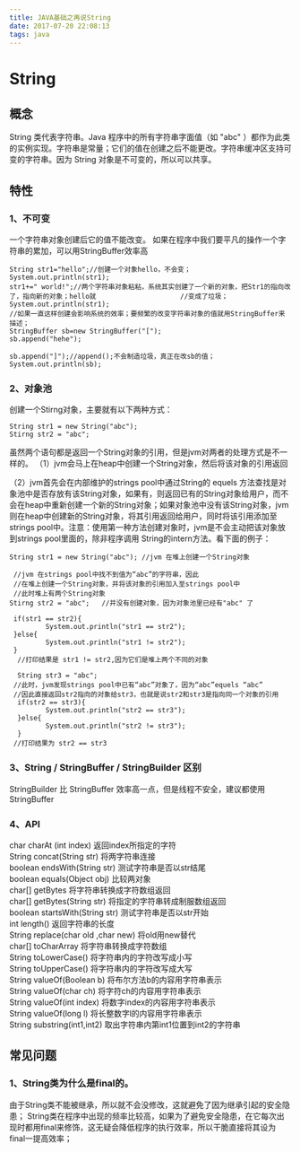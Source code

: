 ```yaml
---
title: JAVA基础之再说String
date: 2017-07-20 22:08:13
tags: java
---
```


# String
## 概念
String 类代表字符串。Java 程序中的所有字符串字面值（如 "abc" ）都作为此类的实例实现。字符串是常量；它们的值在创建之后不能更改。字符串缓冲区支持可变的字符串。因为 String 对象是不可变的，所以可以共享。

## 特性
### 1、不可变
一个字符串对象创建后它的值不能改变。  如果在程序中我们要平凡的操作一个字符串的累加，可以用StringBuffer效率高

```
String str1="hello";//创建一个对象hello，不会变；  
System.out.println(str1);  
str1+=" world!";//两个字符串对象粘粘，系统其实创建了一个新的对象，把Str1的指向改了，指向新的对象；hello就                     //变成了垃圾；  
System.out.println(str1);  
//如果一直这样创建会影响系统的效率；要频繁的改变字符串对象的值就用StringBuffer来描述；  
StringBuffer sb=new StringBuffer("[");  
sb.append("hehe");  
  
sb.append("]");//append();不会制造垃圾，真正在改sb的值；  
System.out.println(sb);
```
 ### 2、对象池
 创建一个Stirng对象，主要就有以下两种方式：  
  

```
String str1 = new String("abc");      
Stirng str2 = "abc";
```


虽然两个语句都是返回一个String对象的引用，但是jvm对两者的处理方式是不一样的。
（1）jvm会马上在heap中创建一个String对象，然后将该对象的引用返回  

（2）jvm首先会在内部维护的strings pool中通过String的 equels 方法查找是对象池中是否存放有该String对象，如果有，则返回已有的String对象给用户，而不会在heap中重新创建一个新的String对象；如果对象池中没有该String对象，jvm则在heap中创建新的String对象，将其引用返回给用户，同时将该引用添加至strings pool中。注意：使用第一种方法创建对象时，jvm是不会主动把该对象放到strings pool里面的，除非程序调用 String的intern方法。看下面的例子：


```
String str1 = new String("abc"); //jvm 在堆上创建一个String对象     
    
 //jvm 在strings pool中找不到值为“abc”的字符串，因此     
 //在堆上创建一个String对象，并将该对象的引用加入至strings pool中     
 //此时堆上有两个String对象     
Stirng str2 = "abc";   //并没有创建对象，因为对象池里已经有"abc" 了  
    
 if(str1 == str2){     
         System.out.println("str1 == str2");     
 }else{     
         System.out.println("str1 != str2");     
 }     
  //打印结果是 str1 != str2,因为它们是堆上两个不同的对象     
    
  String str3 = "abc";     
 //此时，jvm发现strings pool中已有“abc”对象了，因为“abc”equels “abc”     
 //因此直接返回str2指向的对象给str3，也就是说str2和str3是指向同一个对象的引用     
  if(str2 == str3){     
         System.out.println("str2 == str3");     
  }else{     
         System.out.println("str2 != str3");     
  }     
 //打印结果为 str2 == str3
```
### 3、String / StringBuffer / StringBuilder   区别
StringBuilder 比 StringBuffer 效率高一点，但是线程不安全，建议都使用StringBuffer


### 4、API
 char charAt (int index)     返回index所指定的字符  
 String concat(String str)   将两字符串连接  
 boolean endsWith(String str)    测试字符串是否以str结尾  
 boolean equals(Object obj)  比较两对象  
 char[] getBytes     将字符串转换成字符数组返回  
 char[] getBytes(String str)     将指定的字符串转成制服数组返回  
 boolean startsWith(String str)  测试字符串是否以str开始  
 int length()    返回字符串的长度  
 String replace(char old ,char new)  将old用new替代  
 char[] toCharArray  将字符串转换成字符数组  
 String toLowerCase()    将字符串内的字符改写成小写  
 String toUpperCase()    将字符串内的字符改写成大写  
 String valueOf(Boolean b)   将布尔方法b的内容用字符串表示  
 String valueOf(char ch)     将字符ch的内容用字符串表示  
 String valueOf(int index)   将数字index的内容用字符串表示  
 String valueOf(long l)  将长整数字l的内容用字符串表示  
 String substring(int1,int2)     取出字符串内第int1位置到int2的字符串  
 ## 常见问题
 ### 1、String类为什么是final的。
由于String类不能被继承，所以就不会没修改，这就避免了因为继承引起的安全隐患；
String类在程序中出现的频率比较高，如果为了避免安全隐患，在它每次出现时都用final来修饰，这无疑会降低程序的执行效率，所以干脆直接将其设为final一提高效率；